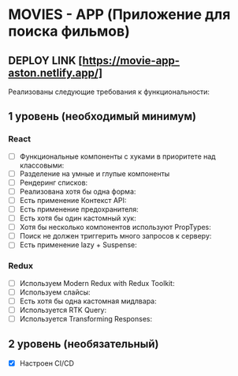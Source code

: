 # MOVIES - APP (Приложение для поиска фильмов)
## DEPLOY LINK [https://movie-app-aston.netlify.app/]


Реализованы следующие требования к функциональности:

## 1 уровень (необходимый минимум)

### React

- [ ] Функциональные компоненты c хуками в приоритете над классовыми:
- [ ] Разделение на умные и глупые компоненты
- [ ] Рендеринг списков:
- [ ] Реализована хотя бы одна форма:
- [ ] Есть применение Контекст API:
- [ ] Есть применение предохранителя:
- [ ] Есть хотя бы один кастомный хук:
- [ ] Хотя бы несколько компонентов используют PropTypes:
- [ ] Поиск не должен триггерить много запросов к серверу:
- [ ] Есть применение lazy + Suspense:

### Redux

- [ ] Используем Modern Redux with Redux Toolkit:
- [ ] Используем слайсы:
- [ ] Есть хотя бы одна кастомная мидлвара:
- [ ] Используется RTK Query:
- [ ] Используется Transforming Responses:

## 2 уровень (необязательный)

- [x] Настроен CI/CD


